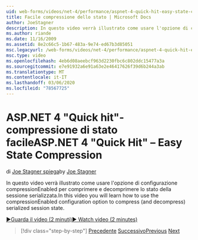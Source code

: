```yaml
---
uid: web-forms/videos/net-4/performance/aspnet-4-quick-hit-easy-state-compression
title: Facile compressione dello stato | Microsoft Docs
author: JoeStagner
description: In questo video verrà illustrato come usare l'opzione di configurazione compressionEnabled per comprimere e decomprimere lo stato della sessione serializzata.
ms.author: riande
ms.date: 11/16/2009
ms.assetid: 8e2c66c5-1b67-483a-9e74-ed67b3d85051
msc.legacyurl: /web-forms/videos/net-4/performance/aspnet-4-quick-hit-easy-state-compression
msc.type: video
ms.openlocfilehash: 4eb6d08aeebcf963d2230fbc6c802ddc15477a3a
ms.sourcegitcommit: e7e91932a6e91a63e2e46417626f39d6b244a3ab
ms.translationtype: MT
ms.contentlocale: it-IT
ms.lasthandoff: 03/06/2020
ms.locfileid: "78567725"
---
```

# <a name="aspnet-4-quick-hit--easy-state-compression"></a><span data-ttu-id="45f57-103">ASP.NET 4 "Quick hit"-compressione di stato facile</span><span class="sxs-lookup"><span data-stu-id="45f57-103">ASP.NET 4 "Quick Hit" – Easy State Compression</span></span>

<span data-ttu-id="45f57-104">di [Joe Stagner spiega](https://github.com/JoeStagner)</span><span class="sxs-lookup"><span data-stu-id="45f57-104">by [Joe Stagner](https://github.com/JoeStagner)</span></span>

<span data-ttu-id="45f57-105">In questo video verrà illustrato come usare l'opzione di configurazione compressionEnabled per comprimere e decomprimere lo stato della sessione serializzata.</span><span class="sxs-lookup"><span data-stu-id="45f57-105">In this video you will learn how to use the compressionEnabled configuration option to compress (and decompress) serialized session state.</span></span> 

[<span data-ttu-id="45f57-106">&#9654;Guarda il video (2 minuti)</span><span class="sxs-lookup"><span data-stu-id="45f57-106">&#9654; Watch video (2 minutes)</span></span>](https://channel9.msdn.com/Blogs/ASP-NET-Site-Videos/aspnet-4-quick-hit-easy-state-compression)

> [!div class="step-by-step"]
> <span data-ttu-id="45f57-107">[Precedente](aspnet-4-quick-hit-selective-view-state.md)
> [Successivo](how-do-i-use-the-viewstatemode-property-for-managing-viewstate.md)</span><span class="sxs-lookup"><span data-stu-id="45f57-107">[Previous](aspnet-4-quick-hit-selective-view-state.md)
[Next](how-do-i-use-the-viewstatemode-property-for-managing-viewstate.md)</span></span>
